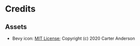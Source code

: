 # Credits

## Assets

- Bevy icon: [MIT License](licenses/Bevy_MIT_License.md); Copyright (c) 2020 Carter Anderson
